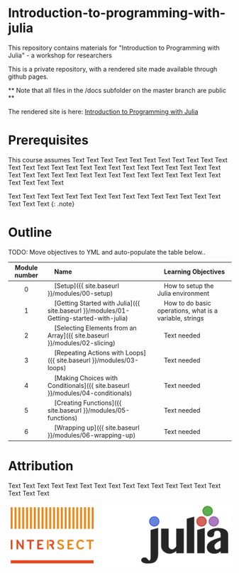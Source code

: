 # Introduction-to-programming-with-julia

This repository contains materials for "Introduction to Programming with Julia"  - a workshop for researchers

This is a private repository, with a rendered site made available through github pages.

** Note that all files in the /docs subfolder on the master branch are public **

The rendered site is here: [Introduction to Programming with Julia](https://intersectaustralia.github.io/Introduction-to-programming-with-julia/)
 

# Prerequisites

This course assumes Text Text Text Text Text Text Text Text Text Text Text Text Text Text Text Text Text Text Text Text Text Text Text Text Text Text Text Text Text Text Text Text Text Text Text Text Text Text Text Text Text Text Text Text Text 

Text Text Text Text Text Text Text Text Text Text Text Text Text Text Text Text Text Text 
{: .note}


# Outline

TODO: Move objectives to YML and auto-populate the table below..

|Module number|&nbsp;&nbsp;&nbsp;&nbsp;Name|&nbsp;&nbsp;&nbsp;&nbsp;Learning Objectives|
|:---: |:--- |:--- |
|0|&nbsp;&nbsp;&nbsp;&nbsp;[Setup]({{ site.baseurl }}/modules/00-setup)|&nbsp;&nbsp;&nbsp;&nbsp;How to setup the Julia environment|
|1|&nbsp;&nbsp;&nbsp;&nbsp;[Getting Started with Julia]({{ site.baseurl }}/modules/01-Getting-started-with-julia)|&nbsp;&nbsp;&nbsp;&nbsp;How to do basic operations, what is a variable, strings|
|2|&nbsp;&nbsp;&nbsp;&nbsp;[Selecting Elements from an Array]({{ site.baseurl }}/modules/02-slicing)|&nbsp;&nbsp;&nbsp;&nbsp;Text needed|
|3|&nbsp;&nbsp;&nbsp;&nbsp;[Repeating Actions with Loops]({{ site.baseurl }}/modules/03-loops)|&nbsp;&nbsp;&nbsp;&nbsp;Text needed|
|4|&nbsp;&nbsp;&nbsp;&nbsp;[Making Choices with Conditionals]({{ site.baseurl }}/modules/04-conditionals)|&nbsp;&nbsp;&nbsp;&nbsp;Text needed|
|5|&nbsp;&nbsp;&nbsp;&nbsp;[Creating Functions]({{ site.baseurl }}/modules/05-functions)|&nbsp;&nbsp;&nbsp;&nbsp;Text needed|
|6|&nbsp;&nbsp;&nbsp;&nbsp;[Wrapping up]({{ site.baseurl }}/modules/06-wrapping-up)|&nbsp;&nbsp;&nbsp;&nbsp;Text needed|       


# Attribution

Text Text Text Text Text Text Text Text Text Text Text Text Text Text Text Text Text Text 

![Julia image](./docs/images/Julia_intersect.png)
